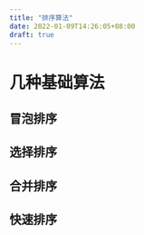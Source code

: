 ```yaml
---
title: "排序算法"
date: 2022-01-09T14:26:05+08:00
draft: true
---
```


# 几种基础算法

## 冒泡排序

## 选择排序

## 合并排序

## 快速排序
